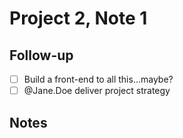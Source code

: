 # Project 2, Note 1

## Follow-up
- [ ] Build a front-end to all this...maybe?
- [ ] @Jane.Doe deliver project strategy

## Notes
